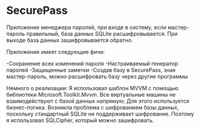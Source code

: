 # SecurePass

Приложение менеджера паролей, при входе в систему, если мастер-пароль правильный, база данных SQLite расшифровывается. При выходе база данных зашифровывается обратно.

Приложение имеет следующие фичи:

-Сохранение всех изменений пароля
-Настраиваемый генератор паролей
-Защищенные заметки
-Создав базу в SecurePass, зная мастер-пароль, можно расшифровать базу через другие программы

Немного о реализации:
Я использовал шаблон MVVM с помощью библиотеки Microsoft.Toolkit.Mvvm. Все виртуальные машины не взаимодействуют с базой данных напрямую; Для этого используется бизнес-логика.
Возникла проблема с шифрованием базы данных, поскольку стандартный SQLite не поддерживает шифрование. Поэтому я использовал SQLCipher, который можно зашифровать.
